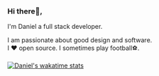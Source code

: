 ### Hi there👋,

I'm Daniel a full stack developer.

I am passionate about good design and software. 
<br/>
I ❤️ open source. I sometimes play football⚽.
<br/>
<br />
[![Daniel's wakatime stats](https://github-readme-stats.vercel.app/api/wakatime?username=incrediblejagur)](https://github.com/anuraghazra/github-readme-stats)
